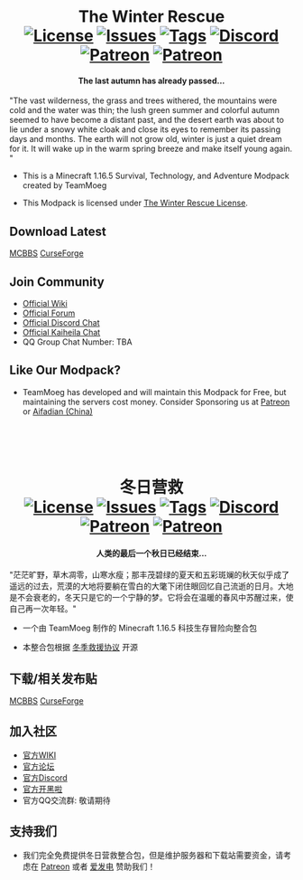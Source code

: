 
<h1 align="center">The Winter Rescue<br>
	<a href="https://github.com/TeamMoegMC/The-Winter-Rescue/blob/master/LICENSE"><img src="https://img.shields.io/badge/GPLv3%20license-brightgreen?style=flat-square" alt="License"></a>
	<a href="https://github.com/TeamMoegMC/The-Winter-Rescue/issues"><img src="https://img.shields.io/github/issues/TeamMoegMC/The-Winter-Rescue?style=flat-square" alt="Issues"></a>
	<a href="https://github.com/TeamMoegMC/The-Winter-Rescue/releases"><img src="https://img.shields.io/github/tag/TeamMoegMC/The-Winter-Rescue?style=flat-square" alt="Tags"></a>
	<a href="https://discord.gg/BWn6E94"><img src="https://img.shields.io/badge/discord-chat%20with%20players-pink?style=flat-square" alt="Discord"></a>
	<a href="https://www.patreon.com/TeamMoeg"><img src="https://img.shields.io/badge/patreon-support%20the%20devs-orange.svg?style=flat-square" alt="Patreon"></a>
	<a href="https://afdian.net/@teammoeg"><img src="https://img.shields.io/badge/爱发电-赞助我们-blueviolet.svg?style=flat-square" alt="Patreon"></a><br>
</h1>

<h4 align="center">The last autumn has already passed...</h4>

"The vast wilderness, the grass and trees withered, the mountains were cold and the water was thin; the lush green summer and colorful autumn seemed to have become a distant past, and the desert earth was about to lie under a snowy white cloak and close its eyes to remember its passing days and months. The earth will not grow old, winter is just a quiet dream for it. It will wake up in the warm spring breeze and make itself young again. "

- This is a Minecraft 1.16.5 Survival, Technology, and Adventure Modpack created by TeamMoeg

- This Modpack is licensed under [The Winter Rescue License](https://github.com/TeamMoegMC/The-Winter-Rescue/blob/master/LICENSE.txt). 

## Download Latest

[MCBBS](https://www.mcbbs.net/thread-1227167-1-1.html)
[CurseForge](https://curseforge.com/minecraft/modpacks/the-winter-resuce)

## Join Community

- [Official Wiki](https://wiki.teammoeg.com/)
- [Official Forum](https://forum.teammoeg.com/)
- [Official Discord Chat](https://discord.gg/BWn6E94)
- [Official Kaiheila Chat](https://kaihei.co/JLpNWi)
- QQ Group Chat Number: TBA

## Like Our Modpack?

- TeamMoeg has developed and will maintain this Modpack for Free, but maintaining the servers cost money. Consider Sponsoring us at [Patreon](https://www.patreon.com/TeamMoeg) or [Aifadian (China)](https://afdian.net/@teammoeg)

<br><br><br>

<h1 align="center">冬日营救<br>
	<a href="https://github.com/TeamMoegMC/The-Winter-Rescue/blob/master/LICENSE"><img src="https://img.shields.io/badge/GPLv3%20license-brightgreen?style=flat-square" alt="License"></a>
	<a href="https://github.com/TeamMoegMC/The-Winter-Rescue/issues"><img src="https://img.shields.io/github/issues/TeamMoegMC/The-Winter-Rescue?style=flat-square" alt="Issues"></a>
	<a href="https://github.com/TeamMoegMC/The-Winter-Rescue/releases"><img src="https://img.shields.io/github/tag/TeamMoegMC/The-Winter-Rescue?style=flat-square" alt="Tags"></a>
	<a href="https://discord.gg/BWn6E94"><img src="https://img.shields.io/badge/discord-chat%20with%20players-pink?style=flat-square" alt="Discord"></a>
	<a href="https://www.patreon.com/TeamMoeg"><img src="https://img.shields.io/badge/patreon-support%20the%20devs-orange.svg?style=flat-square" alt="Patreon"></a>
	<a href="https://afdian.net/@teammoeg"><img src="https://img.shields.io/badge/爱发电-赞助我们-blueviolet.svg?style=flat-square" alt="Patreon"></a><br>
</h1>

<h4 align="center">人类的最后一个秋日已经结束...</h4>

"茫茫旷野，草木凋零，山寒水瘦；那丰茂碧绿的夏天和五彩斑斓的秋天似乎成了遥远的过去，荒漠的大地将要躺在雪白的大氅下闭住眼回忆自己流逝的日月。大地是不会衰老的，冬天只是它的一个宁静的梦。它将会在温暖的春风中苏醒过来，使自己再一次年轻。"

- 一个由 TeamMoeg 制作的 Minecraft 1.16.5 科技生存冒险向整合包

- 本整合包根据 [冬季救援协议](https://github.com/TeamMoegMC/The-Winter-Rescue/blob/master/LICENSE_CN.txt) 开源

## 下载/相关发布贴

[MCBBS](https://www.mcbbs.net/thread-1227167-1-1.html)
[CurseForge](https://curseforge.com/minecraft/modpacks/the-winter-resuce)

## 加入社区

- [官方WIKI](https://wiki.teammoeg.com/)
- [官方论坛](https://forum.teammoeg.com/)
- [官方Discord](https://discord.gg/BWn6E94)
- [官方开黑啦](https://kaihei.co/JLpNWi)
- 官方QQ交流群: 敬请期待

## 支持我们

- 我们完全免费提供冬日营救整合包，但是维护服务器和下载站需要资金，请考虑在 [Patreon](https://www.patreon.com/TeamMoeg) 或者 [爱发电](https://afdian.net/@teammoeg) 赞助我们！

